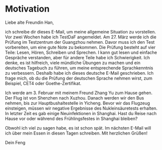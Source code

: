 # Motivation
Liebe alte Freundin Han,

ich schreibe dir dieses E-Mail, um meine allgemeine Situation zu vorstellen.
Vor zwei Wochen habe ich TestDaF angemeldet. Am 27. März werde ich die Prüfung im Testzentrum der Guangzhou nehmen. Davor muss ich den Test vorbereiten, um eine gute
Note zu bekommen. Die Prüfung besteht auf vier Teile: Lesen, Hören, Schreiben und
Sprechen. I kann gut lesen und einfache Gespräche verstanden, aber für andere Teile
habe ich Schwierigkeit. Ich denke, es ist hilfreich, viele mündliche Übungen zu machen und ein deutsches Tagebuch zu führen, um meine entsprechende Sprachkenntnis zu verbessern. Deshalb habe ich dieses deutsche E-Mail geschrieben. Ich frage mich, ob du
die Prüfung der deutschen Sprache nehmen wirst, zum Beispiel, CET4 oder Goethe-Zertifikat.


Ich werde am 3. Februar mit meinem Freund Zhang Yu zum Hause gehen.
Der Flug ist von Shenzhen nach Xuzhou. Danach werden wir den Bus nehmen, bis zur
Hauptbushaltestelle in Yicheng. Bevor wir das Flugzeug einsteigen, müssen wir
negative Ergebnisse des Nukleinsäuretests erhalten. In letzter Zeit es gab einige
Neuinfektionen in Shanghai. Hast du Reise nach Hause vor 
oder während des Frühlingsfestes in Shanghai bleiben?

Obwohl ich viel zu sagen habe, es ist schon spät. Im nächsten E-Mail will ich über mein Essen in diesen Tagen schreiben. Mit herzlichen Grüßen!

Dein Feng
